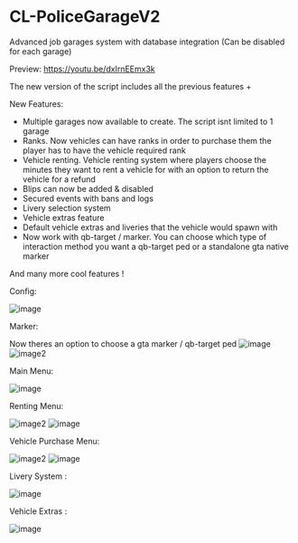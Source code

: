 # CL-PoliceGarageV2
Advanced job garages system with database integration (Can be disabled for each garage)

Preview: https://youtu.be/dxIrnEEmx3k

The new version of the script includes all the previous features + 

New Features:
- Multiple garages now available to create. The script isnt limited to 1 garage
- Ranks. Now vehicles can have ranks in order to purchase them the player has to have the vehicle required rank
- Vehicle renting. Vehicle renting system where players choose the minutes they want to rent a vehicle for with an option to return the vehicle for a refund
- Blips can now be added & disabled
- Secured events with bans and logs
- Livery selection system
- Vehicle extras feature
- Default vehicle extras and liveries that the vehicle would spawn with
- Now work with qb-target / marker. You can choose which type of interaction method you want a qb-target ped or a standalone gta native marker

And many more cool features ! 

Config:

![image](https://user-images.githubusercontent.com/96447671/225422727-d0061a8b-eca8-4dd4-8239-d9f752ffbb0d.png)

Marker:

Now theres an option to choose a gta marker / qb-target ped
![image](https://user-images.githubusercontent.com/96447671/223710177-506d27ae-8d59-49af-b086-77df16792061.png)
![image2](https://user-images.githubusercontent.com/96447671/223710184-70eca8c8-1c60-45ff-acf7-5dfc0df15b5e.png)

Main Menu:

![image](https://user-images.githubusercontent.com/96447671/225716504-ad8c407c-f0f2-42bc-bc4d-2c17d2a9e7b1.png)

Renting Menu:

![image2](https://user-images.githubusercontent.com/96447671/223710418-c76c0508-281d-4d19-b370-d18b45b4c40c.png)
![image](https://user-images.githubusercontent.com/96447671/223710490-466464c8-f4b2-4a05-b23e-d3e5bb5a1bcf.png)


Vehicle Purchase Menu:

![image2](https://user-images.githubusercontent.com/96447671/223710661-0529676f-4c3d-4141-9af7-ca698a3f912f.png)
![image](https://user-images.githubusercontent.com/96447671/223710703-f168fb46-5b12-4000-bfa8-48104776d54a.png)

Livery System :

![image](https://user-images.githubusercontent.com/96447671/225422883-055538de-54fe-455a-a03b-328f7b889ba1.png)

Vehicle Extras :

![image](https://user-images.githubusercontent.com/96447671/225718011-f532fce6-df98-478b-9aa5-ef3f7cdf6240.png)
